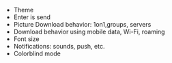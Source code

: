-   Theme
-   Enter is send
-   Picture Download behavior: 1on1,groups, servers
-   Download behavior using mobile data, Wi-Fi, roaming
-   Font size
-   Notifications: sounds, push, etc.
-   Colorblind mode